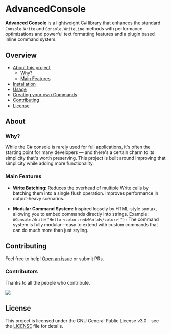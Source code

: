 # AdvancedConsole

**Advanced Console** is a lightweight C# library that enhances the standard `Console.Write` and `Console.WriteLine` methods with performance optimizations and powerful text formatting features and a plugin based inline command system.

## Overview

*   [About this project](#about)
    *   [Why?](#why?)
    *   [Main Features](#main-features)
*   [Installation](#installation)
*   [Usage](#usage)
*   [Creating your own Commands](#dingus)
*   [Contributing](#contributing)
*   [License](#license)

## About

### Why?

While the C# console is rarely used for full applications, it's often the starting point for many developers — and there's a certain charm to its simplicity that's worth preserving.
This project is built around improving that simplicity while adding more functionality.

### Main Features

*   **Write Batching:**
Reduces the overhead of multiple Write calls by batching them into a single flush operation.
Improves performance in output-heavy scenarios.

*   **Modular Command System:**
Inspired loosely by HTML-style syntax, allowing you to embed commands directly into strings. Example:
`AConsole.Write("Hello <color:red>World</color>!");`
The command system is fully modular—easy to extend with custom commands that can do much more than just styling.

## Contributing

Feel free to help! [Open an issue](https://https://github.com/NineOfGaming/AdvancedConsole/issues/new) or submit PRs.

### Contributors
Thanks to all the people who contribute.

<a href="https://github.com/NineOfGaming/AdvancedConsole/graphs/contributors">
<img src="https://contrib.rocks/image?repo=NineOfGaming/AdvancedConsole" />
</a>

## License

This project is licensed under the GNU General Public License v3.0 - see the <a href="./LICENSE">LICENSE</a> file for details.
